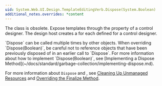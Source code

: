 ```yaml
---
uid: System.Web.UI.Design.TemplateEditingVerb.Dispose(System.Boolean)
additional_notes.overrides: *content
---
```


<p>
      <block subset="none" type="note">
        <p>  
 The <xref href="System.Web.UI.Design.TemplateEditingVerb"></xref> class is obsolete. Expose templates through the <xref href="System.Web.UI.Design.ControlDesigner.TemplateGroups"></xref> property of a control designer. The design host creates a <xref href="System.Web.UI.Design.TemplatedEditableDesignerRegion"></xref> for each <xref href="System.Web.UI.Design.TemplateGroup"></xref> defined for a control designer.  
  
</p>
      </block>
      `Dispose` can be called multiple times by other objects. When overriding `Dispose(Boolean)`, be careful not to reference objects that have been previously disposed of in an earlier call to `Dispose`. For more information about how to implement `Dispose(Boolean)`, see [Implementing a Dispose Method](~/docs/standard/garbage-collection/implementing-dispose.md).  
  
 For more information about `Dispose` and <xref href="System.Object.Finalize"></xref>, see [Cleaning Up Unmanaged Resources](~/docs/standard/garbage-collection/unmanaged.md) and [Overriding the Finalize Method](http://msdn.microsoft.com/en-us/8026cb68-fe93-43fc-96c1-c09ad7d64cd3).</p>


